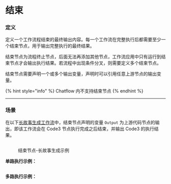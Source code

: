 # 结束

### 定义

定义一个工作流程结束的最终输出内容。每一个工作流在完整执行后都需要至少一个结束节点，用于输出完整执行的最终结果。

结束节点为流程终止节点，后面无法再添加其他节点，工作流应用中只有运行到结束节点才会输出执行结果。若流程中出现条件分叉，则需要定义多个结束节点。

结束节点需要声明一个或多个输出变量，声明时可以引用任意上游节点的输出变量。

{% hint style="info" %}
Chatflow 内不支持结束节点
{% endhint %}

***

### 场景

在以下[长故事生成工作流](iteration.md#shi-li-2-chang-wen-zhang-die-dai-sheng-cheng-qi-ling-yi-zhong-bian-pai-fang-shi)中，结束节点声明的变量 `Output` 为上游代码节点的输出，即该工作流会在 Code3 节点执行完成之后结束，并输出 Code3 的执行结果。

<figure><img src="https://assets-docs.dify.ai/dify-enterprise-mintlify/zh_CN/guides/workflow/node/50152cf67089446181819755a5fa2dcb.png" alt=""><figcaption><p>结束节点-长故事生成示例</p></figcaption></figure>

**单路执行示例：**

<figure><img src="https://assets-docs.dify.ai/dify-enterprise-mintlify/zh_CN/guides/workflow/node/04cddaa15398cd7c905275234494ead7.png" alt=""><figcaption></figcaption></figure>

**多路执行示例：**

<figure><img src="https://assets-docs.dify.ai/dify-enterprise-mintlify/zh_CN/guides/workflow/node/3cb3f5fea376265bede0a4ac5bcc1ddc.png" alt=""><figcaption></figcaption></figure>
